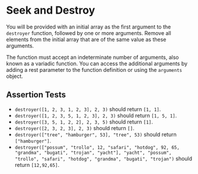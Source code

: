 # Seek and Destroy

You will be provided with an initial array as the first argument to the `destroyer` function, followed by one or more arguments. Remove all elements from the initial array that are of the same value as these arguments.

The function must accept an indeterminate number of arguments, also known as a variadic function. You can access the additional arguments by adding a rest parameter to the function definition or using the `arguments` object.

## Assertion Tests
- `destroyer([1, 2, 3, 1, 2, 3], 2, 3)` should return `[1, 1]`.
- `destroyer([1, 2, 3, 5, 1, 2, 3], 2, 3)` should return `[1, 5, 1]`.
- `destroyer([3, 5, 1, 2, 2], 2, 3, 5)` should return `[1]`.
- `destroyer([2, 3, 2, 3], 2, 3)` should return `[]`.
- `destroyer(["tree", "hamburger", 53], "tree", 53)` should return `["hamburger"]`.
- `destroyer(["possum", "trollo", 12, "safari", "hotdog", 92, 65, "grandma", "bugati", "trojan", "yacht"], "yacht", "possum", "trollo", "safari", "hotdog", "grandma", "bugati", "trojan")` should return `[12,92,65]`.
